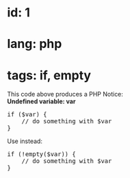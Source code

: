 # id: 1
# lang: php
# tags: if, empty
This code above produces a PHP Notice:
<br>
<strong>Undefined variable: var</strong>

<div class="bad"><pre class="brush: php">
if ($var) {
    // do something with $var
}
</pre></div>

Use instead:

<div class="good"><pre class="brush: php">
if (!empty($var)) {
    // do something with $var
}
</pre></div>
